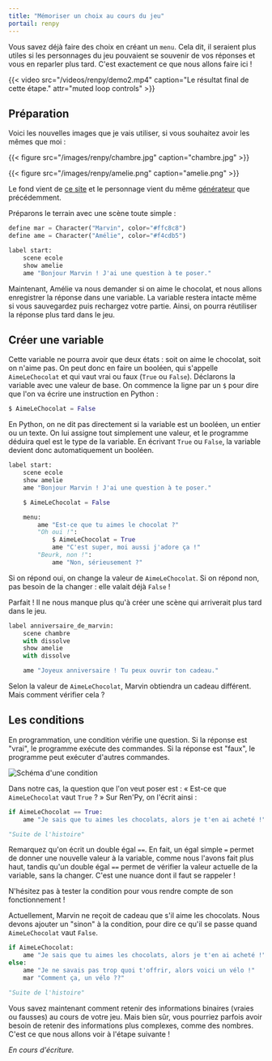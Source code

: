 ```yaml
---
title: "Mémoriser un choix au cours du jeu"
portail: renpy
---
```


Vous savez déjà faire des choix en créant un `menu`. Cela dit, il seraient plus utiles si les personnages du jeu pouvaient se souvenir de vos réponses et vous en reparler plus tard. C'est exactement ce que nous allons faire ici !

{{< video src="/videos/renpy/demo2.mp4" caption="Le résultat final de cette étape." attr="muted loop controls" >}}

## Préparation

Voici les nouvelles images que je vais utiliser, si vous souhaitez avoir les mêmes que moi :

{{< figure src="/images/renpy/chambre.jpg" caption="chambre.jpg" >}}

{{< figure src="/images/renpy/amelie.png" caption="amelie.png" >}}

Le fond vient de [ce site](http://www7b.biglobe.ne.jp/~osumashi/free_bg.html) et le personnage vient du même [générateur](http://www.rinmarugames.com/playgame.php?game_link=witch-apprentice-creator) que précédemment.

Préparons le terrain avec une scène toute simple :

```python
define mar = Character("Marvin", color="#ffc8c8")
define ame = Character("Amélie", color="#f4cdb5")

label start:
    scene ecole
    show amelie
    ame "Bonjour Marvin ! J'ai une question à te poser."
```

Maintenant, Amélie va nous demander si on aime le chocolat, et nous allons enregistrer la réponse dans une variable. La variable restera intacte même si vous sauvegardez puis rechargez votre partie. Ainsi, on pourra réutiliser la réponse plus tard dans le jeu.

## Créer une variable

Cette variable ne pourra avoir que deux états : soit on aime le chocolat, soit on n'aime pas. On peut donc en faire un booléen, qui s'appelle `AimeLeChocolat` et qui vaut vrai ou faux (`True` ou `False`). Déclarons la variable avec une valeur de base. On commence la ligne par un `$` pour dire que l'on va écrire une instruction en Python :

```python
$ AimeLeChocolat = False
```

En Python, on ne dit pas directement si la variable est un booléen, un entier ou un texte. On lui assigne tout simplement une valeur, et le programme déduira quel est le type de la variable. En écrivant `True` ou `False`, la variable devient donc automatiquement un booléen.

```python
label start:
    scene ecole
    show amelie
    ame "Bonjour Marvin ! J'ai une question à te poser."

    $ AimeLeChocolat = False

    menu:
        ame "Est-ce que tu aimes le chocolat ?"
        "Oh oui !":
            $ AimeLeChocolat = True
            ame "C'est super, moi aussi j'adore ça !"
        "Beurk, non !":
            ame "Non, sérieusement ?"
```

Si on répond oui, on change la valeur de `AimeLeChocolat`. Si on répond non, pas besoin de la changer : elle valait déjà `False` !

Parfait ! Il ne nous manque plus qu'à créer une scène qui arriverait plus tard dans le jeu.

```python
label anniversaire_de_marvin:
    scene chambre
    with dissolve
    show amelie
    with dissolve

    ame "Joyeux anniversaire ! Tu peux ouvrir ton cadeau."
```

Selon la valeur de `AimeLeChocolat`, Marvin obtiendra un cadeau différent. Mais comment vérifier cela ?

## Les conditions

En programmation, une condition vérifie une question. Si la réponse est "vrai", le programme exécute des commandes. Si la réponse est "faux", le programme peut exécuter d'autres commandes.

![Schéma d'une condition](/images/renpy/condition.png)

Dans notre cas, la question que l'on veut poser est : « Est-ce que `AimeLeChocolat` vaut `True` ? » Sur Ren'Py, on l'écrit ainsi :

```python
if AimeLeChocolat == True:
    ame "Je sais que tu aimes les chocolats, alors je t'en ai acheté !"

"Suite de l'histoire"
```

Remarquez qu'on écrit un double égal `==`. En fait, un égal simple `=` permet de donner une nouvelle valeur à la variable, comme nous l'avons fait plus haut, tandis qu'un double égal `==` permet de vérifier la valeur actuelle de la variable, sans la changer. C'est une nuance dont il faut se rappeler !

N'hésitez pas à tester la condition pour vous rendre compte de son fonctionnement !

Actuellement, Marvin ne reçoit de cadeau que s'il aime les chocolats. Nous devons ajouter un "sinon" à la condition, pour dire ce qu'il se passe quand `AimeLeChocolat` vaut `False`.

```python
if AimeLeChocolat:
    ame "Je sais que tu aimes les chocolats, alors je t'en ai acheté !"
else:
    ame "Je ne savais pas trop quoi t'offrir, alors voici un vélo !"
    mar "Comment ça, un vélo ??"

"Suite de l'histoire"
```

Vous savez maintenant comment retenir des informations binaires (vraies ou fausses) au cours de votre jeu. Mais bien sûr, vous pourriez parfois avoir besoin de retenir des informations plus complexes, comme des nombres. C'est ce que nous allons voir à l'étape suivante !

*En cours d'écriture.*